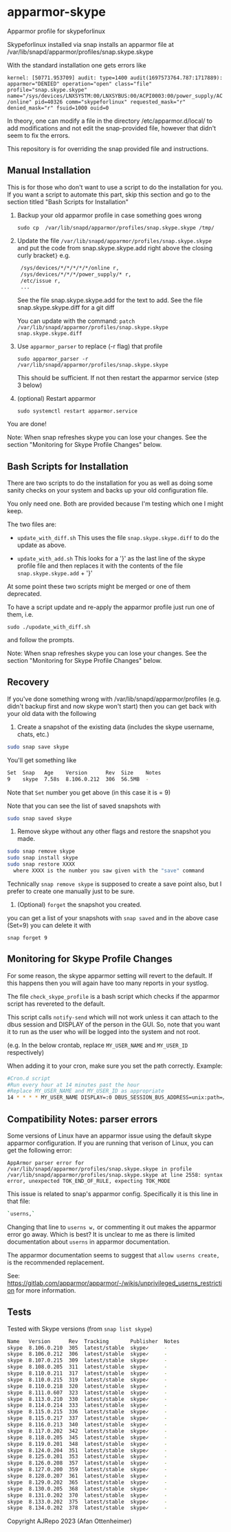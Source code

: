 # apparmor-skype

Apparmor profile for skypeforlinux

Skypeforlinux installed via snap installs an apparmor file at
/var/lib/snapd/apparmor/profiles/snap.skype.skype

With the standard installation one gets errors like

`kernel: [50771.953709] audit: type=1400 audit(1697573764.787:1717889): apparmor="DENIED"
 operation="open" class="file"
 profile="snap.skype.skype" name="/sys/devices/LNXSYSTM:00/LNXSYBUS:00/ACPI0003:00/power_supply/AC/online"
 pid=40326 comm="skypeforlinux" requested_mask="r" denied_mask="r" fsuid=1000 ouid=0
`

In theory, one can modify a file in the directory /etc/apparmor.d/local/ to add
modifications and not edit the snap-provided file, however that didn't seem to fix
the errors.

This repository is for overriding the snap provided file and instructions.

## Manual Installation

This is for those who don't want to use a script to do the installation for you.
If you want a script to automate this part, skip this section and go to the section
titled "Bash Scripts for Installation"

1. Backup your old apparmor profile in case something goes wrong

      `sudo cp  /var/lib/snapd/apparmor/profiles/snap.skype.skype /tmp/`

1. Update the file `/var/lib/snapd/apparmor/profiles/snap.skype.skype` and put the
   code from snap.skype.skype.add
   right above the closing curly bracket`}` e.g.

   ```bash
    /sys/devices/*/*/*/*/*/online r,
    /sys/devices/*/*/*/power_supply/* r,
    /etc/issue r,
    ...
   ```

   See the file snap.skype.skype.add for the text to add.
   See the file snap.skype.skype.diff for a git diff

   You can update with the command:
       `patch /var/lib/snapd/apparmor/profiles/snap.skype.skype snap.skype.skype.diff`

1. Use `apparmor_parser` to replace (-r flag) that profile

     `sudo apparmor_parser -r /var/lib/snapd/apparmor/profiles/snap.skype.skype`

    This should be sufficient. If not then restart the apparmor service (step 3 below)

1. (optional) Restart apparmor

      `sudo systemctl restart apparmor.service`

You are done!

Note: When snap refreshes skype you can lose your changes. See the section
"Monitoring for Skype Profile Changes" below.

## Bash Scripts for Installation

There are two scripts to do the installation for you as well as doing some
sanity checks on your system and backs up your old configuration file.

You only need one. Both are provided because I'm testing which one I might keep.

The two files are:

* `update_with_diff.sh`
  This uses the file `snap.skype.skype.diff` to do the update as above.

* `update_with_add.sh`
  This looks for a '}' as the last line of the skype profile file and
  then replaces it with the contents of the file `snap.skype.skype.add` + '}'

At some point these two scripts might be merged or one of them deprecated.

To have a script update and re-apply the apparmor profile just run one of them, i.e.

`sudo ./upodate_with_diff.sh`

and follow the prompts.

Note: When snap refreshes skype you can lose your changes. See the section
"Monitoring for Skype Profile Changes" below.

## Recovery

If you've done something wrong with /var/lib/snapd/apparmor/profiles
 (e.g. didn't backup first and now skype won't start)
 then you can get back with your old data with the following

1. Create a snapshot of the existing data (includes the skype username, chats, etc.)

```bash
sudo snap save skype
```

You'll get something like

```bash
Set  Snap   Age    Version      Rev  Size    Notes
9    skype  7.58s  8.106.0.212  306  56.5MB  -
```

Note that `Set` number you get above (in this case it is = 9)

Note that you can see the list of saved snapshots with

```bash
sudo snap saved skype
```

1. Remove skype without any other flags and restore the snapshot you made.

```bash
sudo snap remove skype
sudo snap install skype
sudo snap restore XXXX
  where XXXX is the number you saw given with the "save" command
```

Technically `snap remove skype` is supposed to create a save point also, but I prefer
to create one manually just to be sure.

1. (Optional) `forget` the snapshot you created.

you can get a list of your snapshots with `snap saved` and in the above case (Set=9)
you can delete it with

`snap forget 9`

## Monitoring for Skype Profile Changes

For some reason, the skype apparmor setting will revert to the default. If this happens
then you will again have too many reports in your systlog.

The file `check_skype_profile` is a bash script
which checks if the apparmor script has
revereted to the default.

This script calls `notify-send` which will not work unless it can attach to the
dbus session and DISPLAY of the person in the GUI. So, note that you want it to
run as the user who will be logged into the system and not root.

(e.g. In the below crontab, replace `MY_USER_NAME` and `MY_USER_ID` respectively)

When adding it to your cron, make sure you set the path correctly. Example:

```bash
#Cron.d script
#Run every hour at 14 minutes past the hour
#Replace MY_USER_NAME and MY_USER_ID as appropriate
14 * * * * MY_USER_NAME DISPLAY=:0 DBUS_SESSION_BUS_ADDRESS=unix:path=/run/user/MY_USER_ID/bus /PATH/TO/apparmor-skype/check_skype_profile
```

## Compatibility Notes: parser errors

Some versions of Linux have an apparmor issue using the default skype apparmor
configuration. If you are running that verison of Linux, you can get
the following error:

`AppArmor parser error for /var/lib/snapd/apparmor/profiles/snap.skype.skype
 in profile /var/lib/snapd/apparmor/profiles/snap.skype.skype at line 2558:
 syntax error, unexpected TOK_END_OF_RULE, expecting TOK_MODE`

This issue is related to snap's apparmor config. Specifically it is this
line in that file:

```bash
`userns,`
```

Changing that line to `userns w,` or commenting it out
makes the apparmor error go away. Which is best? It is unclear to me as there
is limited documentation about `userns` in apparmor documentation.

The apparmor documentation seems to suggest that `allow userns create,`
is the recommended replacement.

See: <https://gitlab.com/apparmor/apparmor/-/wikis/unprivileged_userns_restriction>
for more information.

## Tests

Tested with Skype versions (from `snap list skype`)

```bash
Name   Version      Rev  Tracking       Publisher  Notes
skype  8.106.0.210  305  latest/stable  skype✓     -
skype  8.106.0.212  306  latest/stable  skype✓     -
skype  8.107.0.215  309  latest/stable  skype✓     -
skype  8.108.0.205  311  latest/stable  skype✓     -
skype  8.110.0.211  317  latest/stable  skype✓     -
skype  8.110.0.215  319  latest/stable  skype✓     -
skype  8.110.0.218  320  latest/stable  skype✓     -
skype  8.111.0.607  323  latest/stable  skype✓     -
skype  8.113.0.210  330  latest/stable  skype✓     -
skype  8.114.0.214  333  latest/stable  skype✓     -
skype  8.115.0.215  336  latest/stable  skype✓     -
skype  8.115.0.217  337  latest/stable  skype✓     -
skype  8.116.0.213  340  latest/stable  skype✓     -
skype  8.117.0.202  342  latest/stable  skype✓     -
skype  8.118.0.205  345  latest/stable  skype✓     -
skype  8.119.0.201  348  latest/stable  skype✓     -
skype  8.124.0.204  351  latest/stable  skype✓     -
skype  8.125.0.201  353  latest/stable  skype✓     -
skype  8.126.0.208  357  latest/stable  skype✓     -
skype  8.127.0.200  359  latest/stable  skype✓     -
skype  8.128.0.207  361  latest/stable  skype✓     -
skype  8.129.0.202  365  latest/stable  skype✓     -
skype  8.130.0.205  368  latest/stable  skype✓     -
skype  8.131.0.202  370  latest/stable  skype✓     -
skype  8.133.0.202  375  latest/stable  skype✓     -
skype  8.134.0.202  378  latest/stable  skype✓     -
```

Copyright AJRepo 2023
(Afan Ottenheimer)
